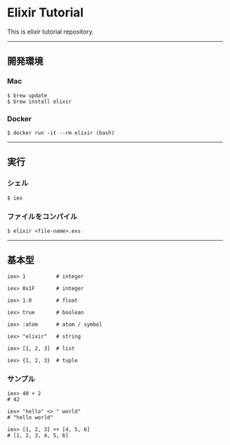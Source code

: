 # Elixir Tutorial
This is elixir tutorial repository.

---

## 開発環境

### Mac

```
$ brew update
$ brew install elixir
```

### Docker

```
$ docker run -it --rm elixir (bash)
```

---

## 実行

### シェル

```
$ iex
```

### ファイルをコンパイル

```
$ elixir <file-name>.exs
```

---

## 基本型

```
iex> 1          # integer

iex> 0x1F       # integer

iex> 1.0        # float

iex> true       # boolean

iex> :atom      # atom / symbol

iex> "elixir"   # string

iex> [1, 2, 3]  # list

iex> {1, 2, 3}  # tuple
```

### サンプル

```
iex> 40 + 2
# 42

iex> "hello" <> " world"
# "hello world"

iex> [1, 2, 3] ++ [4, 5, 6]
# [1, 2, 3, 4, 5, 6]
```
